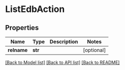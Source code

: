 # ListEdbAction

## Properties
Name | Type | Description | Notes
------------ | ------------- | ------------- | -------------
**relname** | **str** |  | [optional] 

[[Back to Model list]](../README.md#documentation-for-models) [[Back to API list]](../README.md#documentation-for-api-endpoints) [[Back to README]](../README.md)


